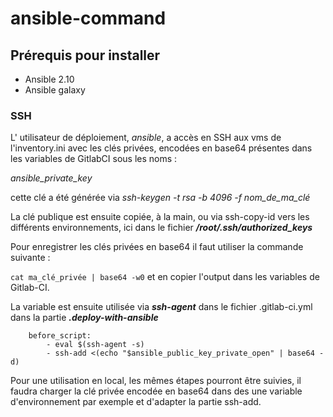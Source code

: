   
# ansible-command

## Prérequis pour installer

- Ansible 2.10
- Ansible galaxy

### SSH

L' utilisateur de déploiement, *ansible*, a accès en SSH aux vms de l'inventory.ini avec les clés privées, encodées en base64 présentes dans les variables de GitlabCI sous les noms :

*ansible_private_key*

cette clé a été générée via *ssh-keygen -t rsa -b 4096 -f nom_de_ma_clé*

La clé publique est ensuite copiée, à la main, ou via ssh-copy-id vers les différents environnements, ici dans le fichier ***/root/.ssh/authorized_keys***

Pour enregistrer les clés privées en base64 il faut utiliser la commande suivante :

`cat ma_clé_privée | base64 -w0` et en copier l'output dans les variables de Gitlab-CI.

La variable est ensuite utilisée via ***ssh-agent*** dans le fichier .gitlab-ci.yml dans la partie ***.deploy-with-ansible***

```
    before_script:
	    - eval $(ssh-agent -s)
	    - ssh-add <(echo "$ansible_public_key_private_open" | base64 -d)
```
  

Pour une utilisation en local, les mêmes étapes pourront être suivies, il faudra charger la clé privée encodée en base64 dans des une variable d'environnement par exemple et d'adapter la partie ssh-add.

  